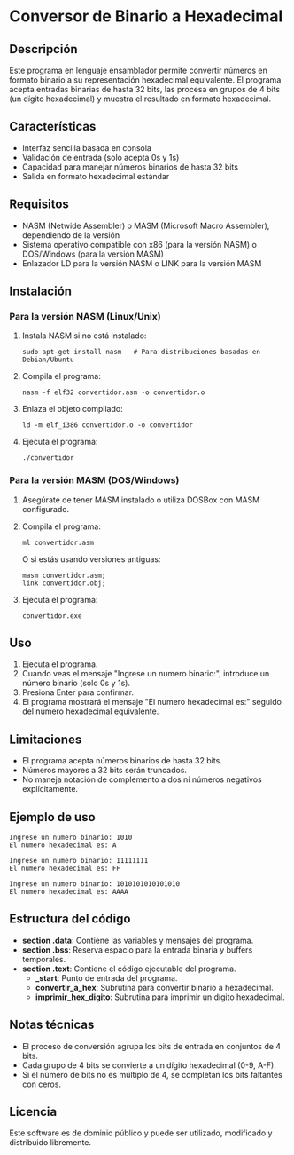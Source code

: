 # Conversor de Binario a Hexadecimal

## Descripción
Este programa en lenguaje ensamblador permite convertir números en formato binario a su representación hexadecimal equivalente. El programa acepta entradas binarias de hasta 32 bits, las procesa en grupos de 4 bits (un dígito hexadecimal) y muestra el resultado en formato hexadecimal.

## Características
- Interfaz sencilla basada en consola
- Validación de entrada (solo acepta 0s y 1s)
- Capacidad para manejar números binarios de hasta 32 bits
- Salida en formato hexadecimal estándar

## Requisitos
- NASM (Netwide Assembler) o MASM (Microsoft Macro Assembler), dependiendo de la versión
- Sistema operativo compatible con x86 (para la versión NASM) o DOS/Windows (para la versión MASM)
- Enlazador LD para la versión NASM o LINK para la versión MASM

## Instalación

### Para la versión NASM (Linux/Unix)
1. Instala NASM si no está instalado:
   ```
   sudo apt-get install nasm   # Para distribuciones basadas en Debian/Ubuntu
   ```

2. Compila el programa:
   ```
   nasm -f elf32 convertidor.asm -o convertidor.o
   ```

3. Enlaza el objeto compilado:
   ```
   ld -m elf_i386 convertidor.o -o convertidor
   ```

4. Ejecuta el programa:
   ```
   ./convertidor
   ```

### Para la versión MASM (DOS/Windows)
1. Asegúrate de tener MASM instalado o utiliza DOSBox con MASM configurado.

2. Compila el programa:
   ```
   ml convertidor.asm
   ```
   
   O si estás usando versiones antiguas:
   ```
   masm convertidor.asm;
   link convertidor.obj;
   ```

3. Ejecuta el programa:
   ```
   convertidor.exe
   ```

## Uso
1. Ejecuta el programa.
2. Cuando veas el mensaje "Ingrese un numero binario:", introduce un número binario (solo 0s y 1s).
3. Presiona Enter para confirmar.
4. El programa mostrará el mensaje "El numero hexadecimal es:" seguido del número hexadecimal equivalente.

## Limitaciones
- El programa acepta números binarios de hasta 32 bits.
- Números mayores a 32 bits serán truncados.
- No maneja notación de complemento a dos ni números negativos explícitamente.

## Ejemplo de uso
```
Ingrese un numero binario: 1010
El numero hexadecimal es: A

Ingrese un numero binario: 11111111
El numero hexadecimal es: FF

Ingrese un numero binario: 1010101010101010
El numero hexadecimal es: AAAA
```

## Estructura del código
- **section .data**: Contiene las variables y mensajes del programa.
- **section .bss**: Reserva espacio para la entrada binaria y buffers temporales.
- **section .text**: Contiene el código ejecutable del programa.
  - **_start**: Punto de entrada del programa.
  - **convertir_a_hex**: Subrutina para convertir binario a hexadecimal.
  - **imprimir_hex_digito**: Subrutina para imprimir un dígito hexadecimal.

## Notas técnicas
- El proceso de conversión agrupa los bits de entrada en conjuntos de 4 bits.
- Cada grupo de 4 bits se convierte a un dígito hexadecimal (0-9, A-F).
- Si el número de bits no es múltiplo de 4, se completan los bits faltantes con ceros.

## Licencia
Este software es de dominio público y puede ser utilizado, modificado y distribuido libremente.
